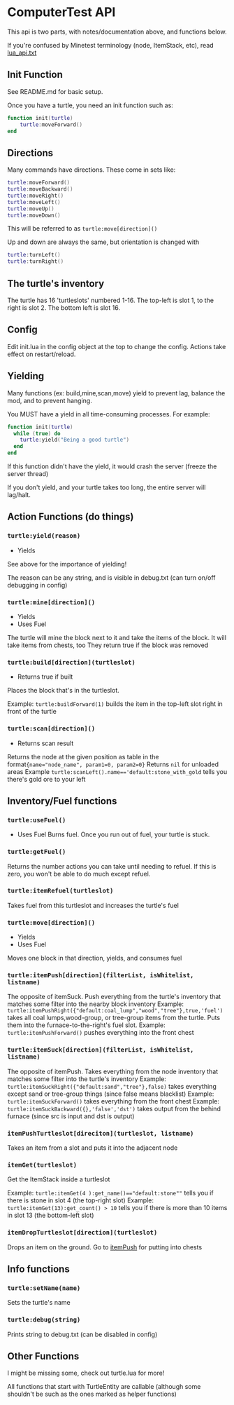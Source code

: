 # ComputerTest API

This api is two parts, with notes/documentation above, and functions below.

If you're confused by Minetest terminology (node, ItemStack, etc), read [lua_api.txt](https://raw.githubusercontent.com/minetest/minetest/master/doc/lua_api.txt)

## Init Function
See README.md for basic setup.

Once you have a turtle, you need an init function such as:
```lua
function init(turtle)
    turtle:moveForward()
end
```
## Directions
Many commands have directions. These come in sets like:
```lua
turtle:moveForward()
turtle:moveBackward()
turtle:moveRight()
turtle:moveLeft()
turtle:moveUp()
turtle:moveDown()
```

This will be referred to as `turtle:move[direction]()`

Up and down are always the same, but orientation is changed with 
```lua
turtle:turnLeft()
turtle:turnRight()
```

## The turtle's inventory

The turtle has 16 'turtleslots' numbered 1-16. The top-left is slot 1, to the right is slot 2. The bottom left is slot 16.

## Config

Edit init.lua in the config object at the top to change the config.
Actions take effect on restart/reload.

## Yielding

Many functions (ex: build,mine,scan,move) yield to prevent lag, balance the mod, and to prevent hanging.

You MUST have a yield in all time-consuming processes. For example:
```lua
function init(turtle)
  while (true) do
    turtle:yield("Being a good turtle")
  end
end 
```

If this function didn't have the yield, it would crash the server (freeze the server thread) 

If you don't yield, and your turtle takes too long, the entire server will lag/halt.

## Action Functions (do things)

### `turtle:yield(reason)`
- Yields

See above for the importance of yielding!

The reason can be any string, and is visible in debug.txt (can turn on/off debugging in config)

### `turtle:mine[direction]()`
- Yields
- Uses Fuel

The turtle will mine the block next to it and take the items of the block. It will take items from chests, too
They return true if the block was removed
  
### `turtle:build[direction](turtleslot)`
- Returns true if built

Places the block that's in the turtleslot.

Example: `turtle:buildForward(1)` builds the item in the top-left slot right in front of the turtle


### `turtle:scan[direction]()`
- Returns scan result

Returns the node at the given position as table in the format`{name="node_name", param1=0, param2=0}`
Returns `nil` for unloaded areas
Example `turtle:scanLeft().name=='default:stone_with_gold` tells you there's gold ore to your left

## Inventory/Fuel functions

### `turtle:useFuel()`
- Uses Fuel
  Burns fuel. Once you run out of fuel, your turtle is stuck.
### `turtle:getFuel()`
Returns the number actions you can take until needing to refuel.
If this is zero, you won't be able to do much except refuel.
### `turtle:itemRefuel(turtleslot)`
Takes fuel from this turtleslot and increases the turtle's fuel
### `turtle:move[direction]()`
- Yields
- Uses Fuel

Moves one block in that direction, yields, and consumes fuel

### `turtle:itemPush[direction](filterList, isWhitelist, listname)`

The opposite of itemSuck. Push everything from the turtle's inventory that matches some filter into the nearby block inventory
Example: `turtle:itemPushRight({"default:coal_lump","wood","tree"},true,'fuel')` takes all coal lumps,wood-group, or tree-group items from the turtle. Puts them into the furnace-to-the-right's fuel slot.
Example: `turtle:itemPushForward()` pushes everything into the front chest

### `turtle:itemSuck[direction](filterList, isWhitelist, listname)`

The opposite of itemPush. Takes everything from the node inventory that matches some filter into the turtle's inventory
Example: `turtle:itemSuckRight({"default:sand","tree"},false)` takes everything except sand or tree-group things (since false means blacklist)
Example: `turtle:itemSuckForward()` takes everything from the front chest
Example: `turtle:itemSuckBackward({},'false','dst')` takes output from the behind furnace (since src is input and dst is output)

### `itemPushTurtleslot[direciton](turtleslot, listname)`

Takes an item from a slot and puts it into the adjacent node

### `itemGet(turtleslot)`

Get the ItemStack inside a turtleslot 

Example: `turtle:itemGet(4 ):get_name()=="default:stone""` tells you if there is stone in slot 4 (the top-right slot)
Example: `turtle:itemGet(13):get_count() > 10` tells you if there is more than 10 items in slot 13 (the bottom-left slot)

### `itemDropTurtleslot[direction](turtleslot)`

Drops an item on the ground. Go to [itemPush](itemPush) for putting into chests

## Info functions

### `turtle:setName(name)`
Sets the turtle's name
### `turtle:debug(string)`
Prints string to debug.txt (can be disabled in config)

## Other Functions

I might be missing some, check out turtle.lua for more!

All functions that start with TurtleEntity are callable (although some shouldn't be such as the ones marked as helper functions)
